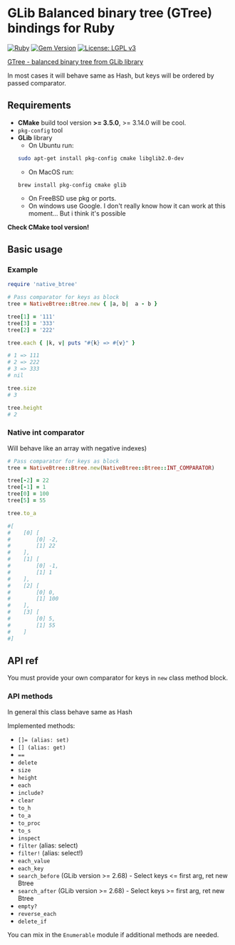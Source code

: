 # GLib Balanced binary tree (GTree) bindings for Ruby

[![Ruby](https://github.com/unixs/ruby-native-btree/actions/workflows/main.yml/badge.svg)](https://github.com/unixs/ruby-native-btree/actions/workflows/main.yml)
[![Gem Version](https://badge.fury.io/rb/native_btree.svg)](https://badge.fury.io/rb/native_btree)
[![License: LGPL v3](https://img.shields.io/badge/License-LGPL%20v3-blue.svg)](https://www.gnu.org/licenses/lgpl-3.0)


[GTree - balanced binary tree from GLib library](https://docs.gtk.org/glib/struct.Tree.html)

In most cases it will behave same as Hash, but keys will be ordered by passed comparator.

## Requirements

* **CMake** build tool version **>= 3.5.0**, >= 3.14.0 will be cool.
* `pkg-config` tool
* **GLib** library
  * On Ubuntu run:
  ```bash
  sudo apt-get install pkg-config cmake libglib2.0-dev
  ```
  * On MacOS run:
  ```
  brew install pkg-config cmake glib
  ```
  * On FreeBSD use pkg or ports.
  * On windows use Google. I don't really know how it can work at this moment... But i think it's possible

**Check CMake tool version!**

## Basic usage

### Example
```ruby
require 'native_btree'

# Pass comparator for keys as block
tree = NativeBtree::Btree.new { |a, b|  a - b }

tree[1] = '111'
tree[3] = '333'
tree[2] = '222'

tree.each { |k, v| puts "#{k} => #{v}" }

# 1 => 111
# 2 => 222
# 3 => 333
# nil

tree.size
# 3

tree.height
# 2
```

### Native int comparator
Will behave like an array with negative indexes)
```ruby
# Pass comparator for keys as block
tree = NativeBtree::Btree.new(NativeBtree::Btree::INT_COMPARATOR)

tree[-2] = 22
tree[-1] = 1
tree[0] = 100
tree[5] = 55

tree.to_a

#[
#    [0] [
#        [0] -2,
#        [1] 22
#    ],
#    [1] [
#        [0] -1,
#        [1] 1
#    ],
#    [2] [
#        [0] 0,
#        [1] 100
#    ],
#    [3] [
#        [0] 5,
#        [1] 55
#    ]
#]
```

## API ref

You must provide your own comparator for keys in `new` class method block.

### API methods

In general this class behave same as Hash

Implemented methods:

* `[]= (alias: set)`
* `[] (alias: get)`
* `==`
* `delete`
* `size`
* `height`
* `each`
* `include?`
* `clear`
* `to_h`
* `to_a`
* `to_proc`
* `to_s`
* `inspect`
* `filter` (alias: select)
* `filter!` (alias: select!)
* `each_value`
* `each_key`
* `search_before` (GLib version >= 2.68) - Select keys <= first arg, ret new Btree
* `search_after` (GLib version >= 2.68) - Select keys >= first arg, ret new Btree
* `empty?`
* `reverse_each`
* `delete_if`

You can mix in the `Enumerable` module if additional methods are needed.
